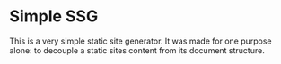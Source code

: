 # Simple SSG

This is a very simple static site generator. It was made for one purpose alone: to decouple a static sites content from its document structure.

